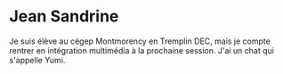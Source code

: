 # Jean Sandrine

Je suis élève au cégep Montmorency en Tremplin DEC, mais je compte rentrer en intégration multimédia à la prochaine session. J'ai un chat qui s'appelle Yumi.
